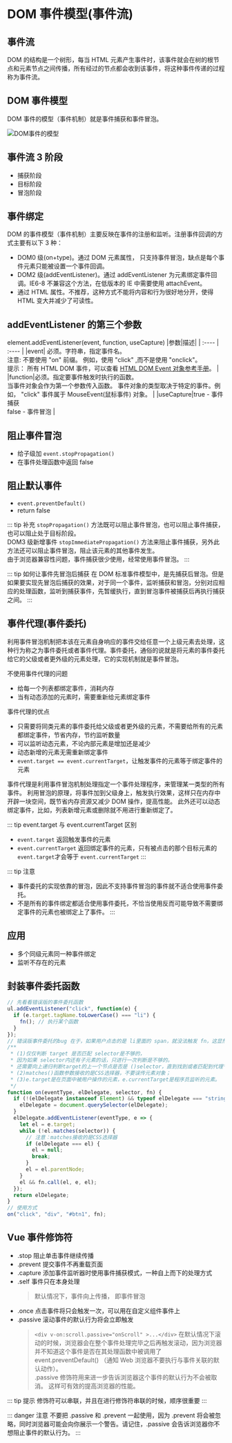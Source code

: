 # DOM 事件模型(事件流)

## 事件流

DOM 的结构是一个树形，每当 HTML 元素产生事件时，该事件就会在树的根节点和元素节点之间传播，所有经过的节点都会收到该事件，将这种事件传递的过程称为事件流。

## DOM 事件模型

DOM 事件的模型（事件机制）就是事件捕获和事件冒泡。

![DOM事件的模型](/blog/images/javascript/DOM事件模型.png)

## 事件流 3 阶段

- 捕获阶段
- 目标阶段
- 冒泡阶段

## 事件绑定

DOM 的事件模型（事件机制）主要反映在事件的注册和监听。注册事件回调的方式主要有以下 3 种：

- DOM0 级(on+type)。通过 DOM 元素属性， 只支持事件冒泡，缺点是每个事件元素只能被设置一个事件回调。
- DOM2 级(addEventListener)。通过 addEventListener 为元素绑定事件回调。IE6-8 不兼容这个方法，在低版本的 IE 中需要使用 attachEvent。
- 通过 HTML 属性。不推荐，这种方式不能将内容和行为很好地分开，使得 HTML 变大并减少了可读性。

## addEventListener 的第三个参数

element.addEventListener(event, function, useCapture)
|参数|描述|
| :---- | :---- |
|event| 必须。字符串，指定事件名。<br> 注意: 不要使用 "on" 前缀。 例如，使用 "click" ,而不是使用 "onclick"。<br> 提示： 所有 HTML DOM 事件，可以查看 [HTML DOM Event 对象参考手册](https://www.runoob.com/jsref/dom-obj-event.html)。 |
|function|必须。指定要事件触发时执行的函数。<br>当事件对象会作为第一个参数传入函数。 事件对象的类型取决于特定的事件。例如， "click" 事件属于 MouseEvent(鼠标事件) 对象。 |
|useCapture|true - 事件捕获 <br> false - 事件冒泡 |

## 阻止事件冒泡

- 给子级加 `event.stopPropagation()`
- 在事件处理函数中返回 false

## 阻止默认事件

- `event.preventDefault()`
- return false

::: tip 补充
`stopPropagation()` 方法既可以阻止事件冒泡，也可以阻止事件捕获，也可以阻止处于目标阶段。<br>
DOM3 级新增事件 `stopImmediatePropagation()` 方法来阻止事件捕获，另外此方法还可以阻止事件冒泡，阻止该元素的其他事件发生。<br>
由于浏览器兼容性问题，事件捕获很少使用，经常使用事件冒泡。
:::

::: tip 如何让事件先冒泡后捕获
在 DOM 标准事件模型中，是先捕获后冒泡。但是如果要实现先冒泡后捕获的效果，对于同一个事件，监听捕获和冒泡，分别对应相应的处理函数，监听到捕获事件，先暂缓执行，直到冒泡事件被捕获后再执行捕获之间。
:::

## 事件代理(事件委托)

利用事件冒泡机制把本该在元素自身响应的事件交给任意一个上级元素去处理，这种行为称之为事件委托或者事件代理。事件委托，通俗的说就是将元素的事件委托给它的父级或者更外级的元素处理，它的实现机制就是事件冒泡。

不使用事件代理的问题

- 给每一个列表都绑定事件，消耗内存
- 当有动态添加的元素时，需要重新给元素绑定事件

事件代理的优点

- 只需要将同类元素的事件委托给父级或者更外级的元素，不需要给所有的元素都绑定事件，节省内存，节约监听数量
- 可以监听动态元素，不论内部元素是增加还是减少
- 动态新增的元素无需重新绑定事件
- `event.target == event.currentTarget`，让触发事件的元素等于绑定事件的元素

事件代理是利用事件冒泡机制处理指定一个事件处理程序，来管理某一类型的所有事件。
利用冒泡的原理，将事件加到父级身上，触发执行效果，这样只在内存中开辟一块空间，既节省内存资源又减少 DOM 操作，提高性能。
此外还可以动态绑定事件，比如，列表新增元素或删除就不用进行重新绑定了。

::: tip event.target 与 event.currentTarget 区别

- `event.target` 返回触发事件的元素
- `event.currentTarget` 返回绑定事件的元素，只有被点击的那个目标元素的 `event.target`才会等于 `event.currentTarget`
  :::

::: tip 注意

- 事件委托的实现依靠的冒泡，因此不支持事件冒泡的事件就不适合使用事件委托。
- 不是所有的事件绑定都适合使用事件委托，不恰当使用反而可能导致不需要绑定事件的元素也被绑定上了事件。
  :::

## 应用

- 多个同级元素同一种事件绑定
- 监听不存在的元素

## 封装事件委托函数

```javascript
// 先看看错误版的事件委托函数
ul.addEventListener("click", function(e) {
  if (e.target.tagName.toLowerCase() === "li") {
    fn(); // 执行某个函数
  }
});
// 错误版事件委托的bug 在于，如果用户点击的是 li里面的 span，就没法触发 fn，这显然不对。正确的如下(封装后的)：
/**
 * (1)仅仅判断 target 是否匹配 selector是不够的，
 * 因为如果 selector内还有子元素的话，只进行一次判断是不够的。
 * 还需要向上递归判断target的上一个节点是否是 ()selector，直到找到或者匹配到代理节点后结束匹配；
 * (2)matches()函数参数接收的是CSS选择器，不要误传元素对象；
 * (3)e.target是在页面中被用户操作的元素，e.currentTarget是程序员监听的元素。
 */
function on(eventType, elDelegate, selector, fn) {
  if (!(elDelegate instanceof Element) && typeof elDelegate === "string") {
    elDelegate = document.querySelector(elDelegate);
  }
  elDelegate.addEventListener(eventType, e => {
    let el = e.target;
    while (!el.matches(selector)) {
      // 注意：matches接收的是CSS选择器
      if (elDelegate === el) {
        el = null;
        break;
      }
      el = el.parentNode;
    }
    el && fn.call(el, e, el);
  });
  return elDelegate;
}
// 使用方式
on("click", "div", "#btn1", fn);
```

## Vue 事件修饰符

- .stop 阻止单击事件继续传播
- .prevent 提交事件不再重载页面
- .capture 添加事件监听器时使用事件捕获模式，一种自上而下的处理方式
- .self 事件只在本身处理
  > 默认情况下，事件向上传播， 即事件冒泡
- .once 点击事件将只会触发一次，可以用在自定义组件事件上
- .passive 滚动事件的默认行为将会立即触发
  > `<div v-on:scroll.passive="onScroll" >...</div>`
  > 在默认情况下滚动的时候，浏览器会在整个事件处理完毕之后再触发滚动，因为浏览器并不知道这个事件是否在其处理函数中被调用了 event.preventDefault() （通知 Web 浏览器不要执行与事件关联的默认动作）。<br>
  > .passive 修饰符用来进一步告诉浏览器这个事件的默认行为不会被取消。 这样可有效的提高浏览器的性能。

::: tip 提示
修饰符可以串联，并且在进行修饰符串联的时候，顺序很重要
:::

::: danger 注意
不要把 .passive 和 .prevent 一起使用，因为 .prevent 将会被忽略，同时浏览器可能会向你展示一个警告。请记住，.passive 会告诉浏览器你不想阻止事件的默认行为。
:::
